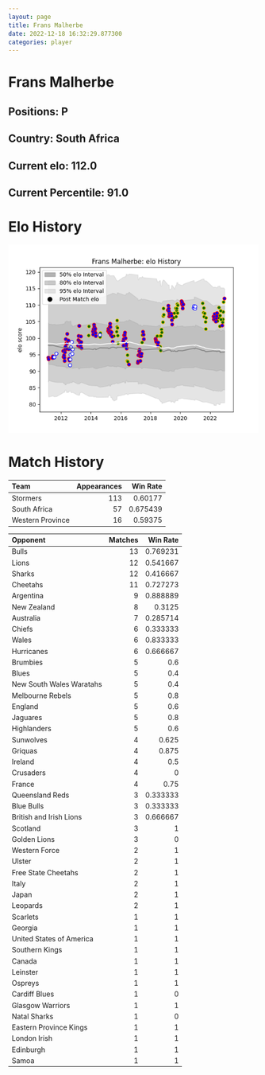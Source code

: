 ```yaml
---  
layout: page  
title: Frans Malherbe  
date: 2022-12-18 16:32:29.877300  
categories: player  
---
```

# Frans Malherbe

## Positions: P

## Country: South Africa

## Current elo: 112.0

## Current Percentile: 91.0

# Elo History


![elo history](history_FransMalherbe.png)
# Match History


| Team             |   Appearances |   Win Rate |
|:-----------------|--------------:|-----------:|
| Stormers         |           113 |   0.60177  |
| South Africa     |            57 |   0.675439 |
| Western Province |            16 |   0.59375  |

| Opponent                 |   Matches |   Win Rate |
|:-------------------------|----------:|-----------:|
| Bulls                    |        13 |   0.769231 |
| Lions                    |        12 |   0.541667 |
| Sharks                   |        12 |   0.416667 |
| Cheetahs                 |        11 |   0.727273 |
| Argentina                |         9 |   0.888889 |
| New Zealand              |         8 |   0.3125   |
| Australia                |         7 |   0.285714 |
| Chiefs                   |         6 |   0.333333 |
| Wales                    |         6 |   0.833333 |
| Hurricanes               |         6 |   0.666667 |
| Brumbies                 |         5 |   0.6      |
| Blues                    |         5 |   0.4      |
| New South Wales Waratahs |         5 |   0.4      |
| Melbourne Rebels         |         5 |   0.8      |
| England                  |         5 |   0.6      |
| Jaguares                 |         5 |   0.8      |
| Highlanders              |         5 |   0.6      |
| Sunwolves                |         4 |   0.625    |
| Griquas                  |         4 |   0.875    |
| Ireland                  |         4 |   0.5      |
| Crusaders                |         4 |   0        |
| France                   |         4 |   0.75     |
| Queensland Reds          |         3 |   0.333333 |
| Blue Bulls               |         3 |   0.333333 |
| British and Irish Lions  |         3 |   0.666667 |
| Scotland                 |         3 |   1        |
| Golden Lions             |         3 |   0        |
| Western Force            |         2 |   1        |
| Ulster                   |         2 |   1        |
| Free State Cheetahs      |         2 |   1        |
| Italy                    |         2 |   1        |
| Japan                    |         2 |   1        |
| Leopards                 |         2 |   1        |
| Scarlets                 |         1 |   1        |
| Georgia                  |         1 |   1        |
| United States of America |         1 |   1        |
| Southern Kings           |         1 |   1        |
| Canada                   |         1 |   1        |
| Leinster                 |         1 |   1        |
| Ospreys                  |         1 |   1        |
| Cardiff Blues            |         1 |   0        |
| Glasgow Warriors         |         1 |   1        |
| Natal Sharks             |         1 |   0        |
| Eastern Province Kings   |         1 |   1        |
| London Irish             |         1 |   1        |
| Edinburgh                |         1 |   1        |
| Samoa                    |         1 |   1        |